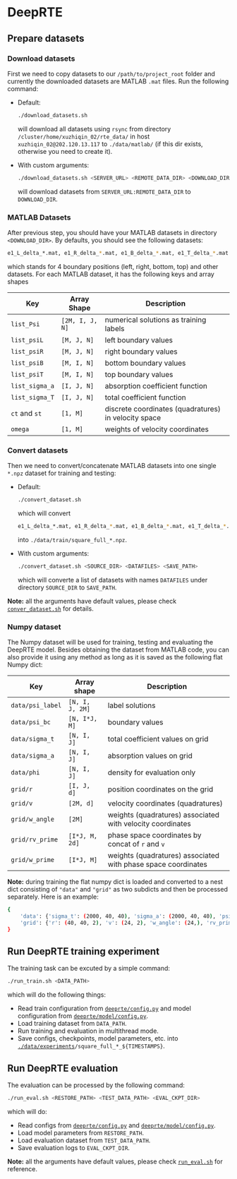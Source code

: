 # DeepRTE

## Prepare datasets

### Download datasets

First we need to copy datasets to our `/path/to/project_root` folder and currently the downloaded
datasets are MATLAB `.mat` files. Run the following command:

- Default:

  ```bash
  ./download_datasets.sh
  ```

  will download all datasets using `rsync` from directory `/cluster/home/xuzhiqin_02/rte_data/` in
  host `xuzhiqin_02@202.120.13.117` to `./data/matlab/` (if this dir exists, otherwise you need to
  create it).

- With custom arguments:

  ```bash
  ./download_datasets.sh <SERVER_URL> <REMOTE_DATA_DIR> <DOWNLOAD_DIR>
  ```

  will download datasets from `SERVER_URL:REMOTE_DATA_DIR` to `DOWNLOAD_DIR`.

### MATLAB Datasets

After previous step, you should have your MATLAB datasets in directory `<DOWNLOAD_DIR>`. By
defaults, you should see the following datasets:

```bash
e1_L_delta_*.mat, e1_R_delta_*.mat, e1_B_delta_*.mat, e1_T_delta_*.mat
```

which stands for 4 boundary positions (left, right, bottom, top) and other datasets. For each MATLAB
dataset, it has the following keys and array shapes

| Key            | Array Shape     | Description                                          |
| -------------- | --------------- | ---------------------------------------------------- |
| `list_Psi`     | `[2M, I, J, N]` | numerical solutions as training labels               |
| `list_psiL`    | `[M, J, N]`     | left boundary values                                 |
| `list_psiR`    | `[M, J, N]`     | right boundary values                                |
| `list_psiB`    | `[M, I, N]`     | bottom boundary values                               |
| `list_psiT`    | `[M, I, N]`     | top boundary values                                  |
| `list_sigma_a` | `[I, J, N]`     | absorption coefficient function                      |
| `list_sigma_T` | `[I, J, N]`     | total coefficient function                           |
| `ct` and `st`  | `[1, M]`        | discrete coordinates (quadratures) in velocity space |
| `omega`        | `[1, M]`        | weights of velocity coordinates                      |

### Convert datasets

Then we need to convert/concatenate MATLAB datasets into one single `*.npz` dataset for training and
testing:

- Default:

  ```bash
  ./convert_dataset.sh
  ```

  which will convert

  ```bash
  e1_L_delta_*.mat, e1_R_delta_*.mat, e1_B_delta_*.mat, e1_T_delta_*.mat
  ```

  into `./data/train/square_full_*.npz`.

- With custom arguments:

  ```bash
  ./convert_dataset.sh <SOURCE_DIR> <DATAFILES> <SAVE_PATH>
  ```

  which will converte a list of datasets with names `DATAFILES` under directory `SOURCE_DIR` to
  `SAVE_PATH`.

**Note:** all the arguments have default values, please check
[`conver_dataset.sh`](./convert_dataset.sh) for details.

### Numpy dataset

The Numpy dataset will be used for training, testing and evaluating the DeepRTE model. Besides
obtaining the dataset from MATLAB code, you can also provide it using any method as long as it is
saved as the following flat Numpy dict:

| Key              | Array shape     | Description                                                   |
| ---------------- | --------------- | ------------------------------------------------------------- |
| `data/psi_label` | `[N, I, J, 2M]` | label solutions                                               |
| `data/psi_bc`    | `[N, I*J, M]`   | boundary values                                               |
| `data/sigma_t`   | `[N, I, J]`     | total coefficient values on grid                              |
| `data/sigma_a`   | `[N, I, J]`     | absorption values on grid                                     |
| `data/phi`       | `[N, I, J]`     | density for evaluation only                                   |
| `grid/r`         | `[I, J, d]`     | position coordinates on the grid                              |
| `grid/v`         | `[2M, d]`       | velocity coordinates (quadratures)                            |
| `grid/w_angle`   | `[2M]`          | weights (quadratures) associated with velocity coordinates    |
| `grid/rv_prime`  | `[I*J, M, 2d]`  | phase space coordinates by concat of `r` and `v`              |
| `grid/w_prime`   | `[I*J, M]`      | weights (quadratures) associated with phase space coordinates |

**Note:** during training the flat numpy dict is loaded and converted to a nest dict consisting of
`"data"` and `"grid"` as two subdicts and then be processed separately. Here is an example:

```bash
{
    'data': {'sigma_t': (2000, 40, 40), 'sigma_a': (2000, 40, 40), 'psi_label': (2000, 40, 40, 24), 'phi': (2000, 40, 40), 'psi_bc': (2000, 160, 12)},
    'grid': {'r': (40, 40, 2), 'v': (24, 2), 'w_angle': (24,), 'rv_prime': (160, 12, 4), 'w_prime': (160, 12)}
}
```

## Run DeepRTE training experiment

The training task can be excuted by a simple command:

```bash
./run_train.sh <DATA_PATH>
```

which will do the following things:

- Read train configuration from [`deeprte/config.py`](./deeprte/config.py) and model configuration
  from [`deeprte/model/config.py`](./deeprte/model/config.py).
- Load training dataset from `DATA_PATH`.
- Run training and evaluation in multithread mode.
- Save configs, checkpoints, model parameters, etc. into
  [`./data/experiments`](./data/experiments/)`/square_full_*_${TIMESTAMPS}`.

## Run DeepRTE evaluation

The evaluation can be processed by the following command:

```bash
./run_eval.sh <RESTORE_PATH> <TEST_DATA_PATH> <EVAL_CKPT_DIR>
```

which will do:

- Read configs from [`deeprte/config.py`](./deeprte/config.py) and
  [`deeprte/model/config.py`](./deeprte/model/config.py).
- Load model parameters from `RESTORE_PATH`.
- Load evaluation dataset from `TEST_DATA_PATH`.
- Save evaluation logs to `EVAL_CKPT_DIR`.

**Note:** all the arguments have default values, please check [`run_eval.sh`](run_eval.sh) for
reference.
